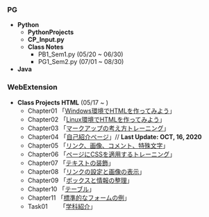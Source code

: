 ### **PG**
- **Python**
    - **PythonProjects** 
    - **CP_Input.py**
    - **Class Notes**
        - PB1_Sem1.py (05/20 ~ 06/30)
        - PG1_Sem2.py (07/01 ~ 08/30)
- **Java**
    

### **WebExtension**
- **Class Projects HTML** (05/17 ~ )
    - Chapter01 「[Windows環境でHTMLを作ってみよう](WebExtension/chapter01/ch01-firsthtml-win.html)」
    - Chapter02 「[Linux環境でHTMLを作ってみよう](WebExtension/chapter02/ch02-firsthtml-linux.html)」
    - Chapter03 「[マークアップの考え方トレーニング](WebExtension/chapter03/ch03-markuptag1.html)」
    - Chapter04 「[自己紹介ページ](WebExtension/chapter04/ch04-markuptag1.html)」// **Last Update: OCT, 16, 2020**
    - Chapter05 「[リンク、画像、コメント、特殊文字](WebExtension/chapter05/ch05-markuptag2.html)」
    - Chapter06 「[ページにCSSを適用するトレーニング](WebExtension/chapter06/index.html)」
    - Chapter07 「[テキストの装飾](WebExtension/chapter07/ch07-fontsytle.html)」  
    - Chapter08 「[リンクの設定と画像の表示](WebExtension/chapter08/ch08-linkimg.html)」
    - Chapter09 「[ボックスと情報の整理](WebExtension/chapter09/ch09-boxcss.html)」
    - Chapter10 「[テーブル](WebExtension/chapter10/ch10-table.html)」
    - Chapter11 「[標準的なフォームの例](WebExtension/chapter11/ch11-form.html)」
    - Task01&nbsp; &nbsp; &nbsp; &nbsp;「[学科紹介](WebExtension/task01/)」